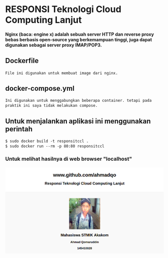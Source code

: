 # RESPONSI Teknologi Cloud Computing Lanjut

  #### Nginx (baca: engine x) adalah sebuah server HTTP dan reverse proxy bebas berbasis open-source yang berkemampuan tinggi, juga dapat digunakan sebagai server proxy IMAP/POP3.

## Dockerfile
    File ini digunakan untuk membuat image dari nginx.

## docker-compose.yml
    Ini digunakan untuk menggabungkan beberapa container. tetapi pada praktik ini saya tidak melakukan compose.

## Untuk menjalankan aplikasi ini menggunakan perintah
    $ sudo docker build -t responsitccl .
    $ sudo docker run --rm -p 80:80 responsitccl


  ### Untuk melihat hasilnya di web browser "localhost"
  <img align=center src=img/sc.png alt="Menu HOME">
